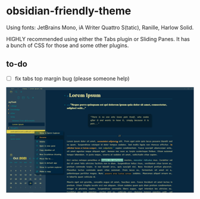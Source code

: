 # obsidian-friendly-theme

Using fonts: JetBrains Mono, iA Writer Quattro S(tatic), Ranille, Harlow Solid.

HIGHLY recommended using either the Tabs plugin or Sliding Panes. It has a bunch of CSS for those and some other plugins.

## to-do
- [ ] fix tabs top margin bug (please someone help)

![screenshot.png](https://github.com/firinael/obsidian-friendly-theme/blob/main/screenshot.png?raw=true)
